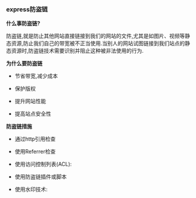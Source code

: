 ### express防盗链

**什么事防盗链?**

防盗链,就是防止其他网站直接链接到我们的网站的文件,尤其是如图片、视频等静态资源,防止我们自己的带宽被不正当使用.当别人的网站试图链接到我们站点的静态资源时,防盗链技术需要识别并阻止这种被非法使用的行为.

**为什么要防盗链**

- 节省带宽,减少成本

- 保护版权

- 提升网站性能

- 提高站点安全性

**防盗链措施**

- 通过http引用检查

- 使用Referrer检查

- 使用访问控制列表(ACL):

- 使用防盗链插件或脚本

- 使用水印技术: